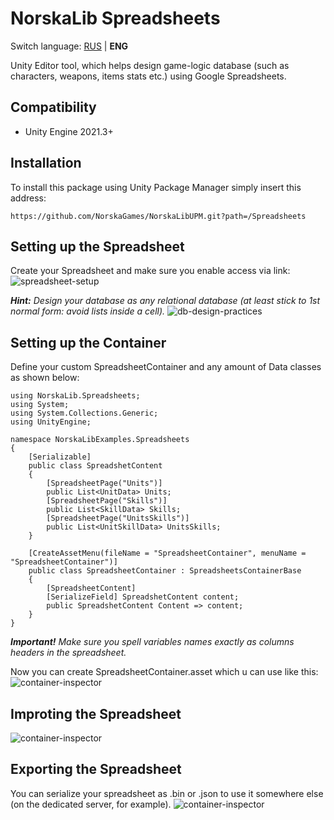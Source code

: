 # NorskaLib Spreadsheets
Switch language: [RUS](https://github.com/NorskaGames/NorskaLibUPM/blob/master/Spreadsheets/README.ru.md) | **ENG**

Unity Editor tool, which helps design game-logic database (such as characters, weapons, items stats etc.) using Google Spreadsheets.

## Compatibility
- Unity Engine 2021.3+

## Installation
To install this package using Unity Package Manager simply insert this address:
```
https://github.com/NorskaGames/NorskaLibUPM.git?path=/Spreadsheets
```
## Setting up the Spreadsheet

Create your Spreadsheet and make sure you enable access via link:
![spreadsheet-setup](https://drive.google.com/uc?id=12Zo-_fQFYK8n9ljWMkfWtwbYhUUCP7ks)

_**Hint:** Design your database as any relational database (at least stick to 1st normal form: avoid lists inside a cell)._
![db-design-practices](https://drive.google.com/uc?id=1cGzRClYvEsvtzYkAlZp_nDVymvRPsjS1)

## Setting up the Container

Define your custom SpreadsheetContainer and any amount of Data classes as shown below:
```
using NorskaLib.Spreadsheets;
using System;
using System.Collections.Generic;
using UnityEngine;

namespace NorskaLibExamples.Spreadsheets
{
    [Serializable]
    public class SpreadshetContent
    {
        [SpreadsheetPage("Units")]
        public List<UnitData> Units;
        [SpreadsheetPage("Skills")]
        public List<SkillData> Skills;
        [SpreadsheetPage("UnitsSkills")]
        public List<UnitSkillData> UnitsSkills;
    }

    [CreateAssetMenu(fileName = "SpreadsheetContainer", menuName = "SpreadsheetContainer")]
    public class SpreadsheetContainer : SpreadsheetsContainerBase
    {
        [SpreadsheetContent]
        [SerializeField] SpreadshetContent content;
        public SpreadshetContent Content => content;
    }
}
```
_**Important!** Make sure you spell variables names exactly as columns headers in the spreadsheet._

Now you can create SpreadsheetContainer.asset which u can use like this:
![container-inspector](https://drive.google.com/uc?id=16Rg4NIyj5c8-Qjq5phW0konDMRMKNN21)

## Improting the Spreadsheet
![container-inspector](https://drive.google.com/uc?id=1xT_18Z9hEKpnFv4j71CUMWJJ6zlE8ua-)

## Exporting the Spreadsheet
You can serialize your spreadsheet as .bin or .json to use it somewhere else (on the dedicated server, for example).
![container-inspector](https://drive.google.com/uc?id=1_xgex-HyugozNPIyVrS5mEe8EI5ebZZK)
